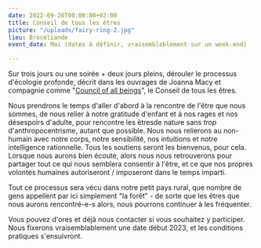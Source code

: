 ```yaml
---
date: 2022-09-26T00:00:00+02:00
title: Conseil de tous les êtres
picture: "/uploads/fairy-ring-2.jpg"
lieu: Brocéliande
event_date: Mai (dates à définir, vraisemblablement sur un week-end)

---
```

Sur trois jours ou une soirée + deux jours pleins, dérouler le processus d'écologie profonde, décrit dans les ouvrages de Joanna Macy et compagnie comme "[Council of all beings](https://workthatreconnects.org/resource/council-of-all-beings/)", le Conseil de tous les êtres.

Nous prendrons le temps d'aller d'abord à la rencontre de l'être que nous sommes, de nous relier à notre gratitude d'enfant et à nos rages et nos désespoirs d'adulte, pour rencontre les êtresde nature sans _trop_ d'anthropocentrisme, autant que possible. Nous nous relierons au non-humain avec notre corps, notre sensibilité, nos intuitions et notre intelligence rationnelle. Tous les soutiens seront les bienvenus, pour cela.  
Lorsque nous aurons bien écouté, alors nous nous retrouverons pour partager tout ce qui nous semblera consentir à l'être, et ce que nos propres volontés humaines autoriseront / imposeront dans le temps imparti.

Tout ce processus sera vécu dans notre petit pays rural, que nombre de gens appellent par ici simplement "la forêt" - de sorte que les êtres que nous aurons rencontré-e-s alors, nous pourrons continuer à les fréquenter.

Vous pouvez d'ores et déjà nous contacter si vous souhaitez y participer. Nous fixerons vraisemblablement une date début 2023, et les conditions pratiques s'ensuivront.